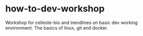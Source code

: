# how-to-dev-workshop
Workshop for celleste-bio and trendlines on basic dev working environment. The basics of linux, git and docker.
